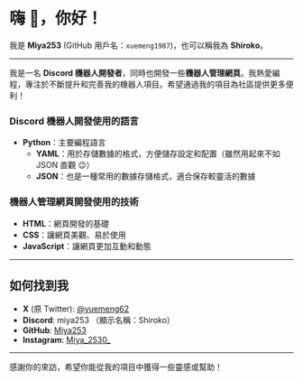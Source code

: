 # 嗨 👋，你好！

我是 **Miya253** (GitHub 用戶名：`xuemeng1987`)，也可以稱我為 **Shiroko**。

---

我是一名 **Discord 機器人開發者**，同時也開發一些**機器人管理網頁**。我熱愛編程，專注於不斷提升和完善我的機器人項目。希望通過我的項目為社區提供更多便利！

### Discord 機器人開發使用的語言

- **Python**：主要編程語言
  - **YAML**：用於存儲數據的格式，方便儲存設定和配置（雖然用起來不如 JSON 直觀 😉）
  - **JSON**：也是一種常用的數據存儲格式，適合保存較靈活的數據

### 機器人管理網頁開發使用的技術

- **HTML**：網頁開發的基礎
- **CSS**：讓網頁美觀、易於使用
- **JavaScript**：讓網頁更加互動和動態

---

## 如何找到我

- **X** (原 Twitter): [@yuemeng62](https://x.com/yuemeng200)
- **Discord**: miya253 （顯示名稱：Shiroko）
- **GitHub**: [Miya253](https://github.com/xuemeng1987)
- **Instagram**: [Miya_2530_](https://www.instagram.com/miya_2530_/)

---

感謝你的來訪，希望你能從我的項目中獲得一些靈感或幫助！
